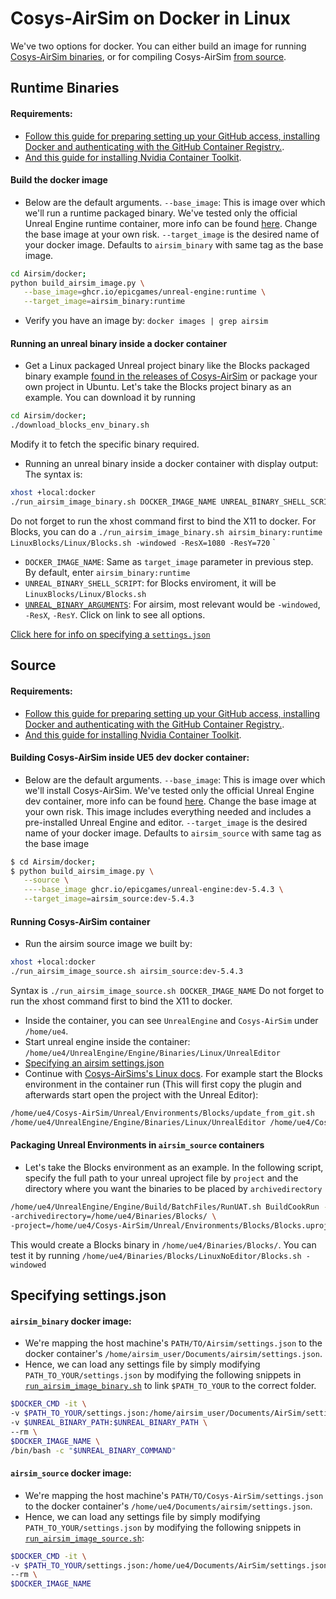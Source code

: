 # Cosys-AirSim on Docker in Linux
We've two options for docker. You can either build an image for running [Cosys-AirSim binaries](#runtime-binaries), or for compiling Cosys-AirSim [from source](#source).

## Runtime Binaries

#### Requirements:
 - [Follow this guide for preparing setting up your GitHub access, installing Docker and authenticating with the GitHub Container Registry.](https://dev.epicgames.com/documentation/en-us/unreal-engine/quick-start-guide-for-using-container-images-in-unreal-engine).
 - [And this guide for installing Nvidia Container Toolkit](https://docs.nvidia.com/datacenter/cloud-native/container-toolkit/latest/install-guide.html).
 
#### Build the docker image
- Below are the default arguments.
  `--base_image`: This is image over which we'll run a runtime packaged binary. We've tested only the official Unreal Engine runtime container, more info can be found [here](https://dev.epicgames.com/documentation/en-us/unreal-engine/overview-of-containers-in-unreal-engine). Change the base image at your own risk.
   `--target_image` is the desired name of your docker image.
   Defaults to `airsim_binary` with same tag as the base image.

```bash
cd Airsim/docker;
python build_airsim_image.py \
   --base_image=ghcr.io/epicgames/unreal-engine:runtime \
   --target_image=airsim_binary:runtime
```

- Verify you have an image by:
 `docker images | grep airsim`

#### Running an unreal binary inside a docker container
- Get a Linux packaged Unreal project binary like the Blocks packaged binary example [found in the releases of Cosys-AirSim](https://github.com/Cosys-Lab/Cosys-AirSim/releases) or package your own project in Ubuntu.
Let's take the Blocks project binary as an example.
You can download it by running

```bash
cd Airsim/docker;
./download_blocks_env_binary.sh
```

Modify it to fetch the specific binary required.

- Running an unreal binary inside a docker container with display output:
  The syntax is:

```bash
xhost +local:docker
./run_airsim_image_binary.sh DOCKER_IMAGE_NAME UNREAL_BINARY_SHELL_SCRIPT UNREAL_BINARY_ARGUMENTS
```

   Do not forget to run the xhost command first to bind the X11 to docker.
   For Blocks, you can do a `./run_airsim_image_binary.sh airsim_binary:runtime LinuxBlocks/Linux/Blocks.sh -windowed -ResX=1080 -ResY=720`
`

   * `DOCKER_IMAGE_NAME`: Same as `target_image` parameter in previous step. By default, enter `airsim_binary:runtime`
   * `UNREAL_BINARY_SHELL_SCRIPT`: for Blocks enviroment, it will be `LinuxBlocks/Linux/Blocks.sh`
   * [`UNREAL_BINARY_ARGUMENTS`](https://docs.unrealengine.com/en-us/Programming/Basics/CommandLineArguments):
      For airsim, most relevant would be `-windowed`, `-ResX`, `-ResY`. Click on link to see all options.

[Click here for info on specifying a `settings.json`](#specifying-settingsjson)

## Source
#### Requirements:
 - [Follow this guide for preparing setting up your GitHub access, installing Docker and authenticating with the GitHub Container Registry.](https://dev.epicgames.com/documentation/en-us/unreal-engine/quick-start-guide-for-using-container-images-in-unreal-engine).
 - [And this guide for installing Nvidia Container Toolkit](https://docs.nvidia.com/datacenter/cloud-native/container-toolkit/latest/install-guide.html).

#### Building Cosys-AirSim inside UE5 dev docker container:
- Below are the default arguments.
  `--base_image`: This is image over which we'll install Cosys-AirSim. We've tested only the official Unreal Engine dev container, more info can be found [here](https://dev.epicgames.com/documentation/en-us/unreal-engine/overview-of-containers-in-unreal-engine). Change the base image at your own risk. This image includes everything needed and includes a pre-installed Unreal Engine and editor. 
   `--target_image` is the desired name of your docker image.
   Defaults to `airsim_source` with same tag as the base image

```bash
$ cd Airsim/docker;
$ python build_airsim_image.py \
   --source \
   ----base_image ghcr.io/epicgames/unreal-engine:dev-5.4.3 \
   --target_image=airsim_source:dev-5.4.3
```

#### Running Cosys-AirSim container
* Run the airsim source image we built by:

```bash
xhost +local:docker
./run_airsim_image_source.sh airsim_source:dev-5.4.3 
```

   Syntax is `./run_airsim_image_source.sh DOCKER_IMAGE_NAME`
   Do not forget to run the xhost command first to bind the X11 to docker.

* Inside the container, you can see `UnrealEngine` and `Cosys-AirSim` under `/home/ue4`.
* Start unreal engine inside the container:
   `/home/ue4/UnrealEngine/Engine/Binaries/Linux/UnrealEditor`
* [Specifying an airsim settings.json](#specifying-settingsjson)
* Continue with [Cosys-AirSims's Linux docs](install_linux.md#build-unreal-environment).
  For example start the Blocks environment in the container run (This will first copy the plugin and afterwards start open the project with the Unreal Editor):
```bash
/home/ue4/Cosys-AirSim/Unreal/Environments/Blocks/update_from_git.sh
/home/ue4/UnrealEngine/Engine/Binaries/Linux/UnrealEditor /home/ue4/Cosys-AirSim/Unreal/Environments/Blocks/Blocks.uproject
```

#### Packaging Unreal Environments in `airsim_source` containers
* Let's take the Blocks environment as an example.
    In the following script, specify the full path to your unreal uproject file by `project` and the directory where you want the binaries to be placed by `archivedirectory`

```bash
/home/ue4/UnrealEngine/Engine/Build/BatchFiles/RunUAT.sh BuildCookRun -platform=Linux -clientconfig=Development -serverconfig=Development -noP4 -cook -allmaps -build -stage -prereqs -pak -archive \
-archivedirectory=/home/ue4/Binaries/Blocks/ \
-project=/home/ue4/Cosys-AirSim/Unreal/Environments/Blocks/Blocks.uproject
```

This would create a Blocks binary in `/home/ue4/Binaries/Blocks/`.
You can test it by running `/home/ue4/Binaries/Blocks/LinuxNoEditor/Blocks.sh -windowed`

## Specifying settings.json
#### `airsim_binary` docker image:
  - We're mapping the host machine's `PATH/TO/Airsim/settings.json` to the docker container's `/home/airsim_user/Documents/airsim/settings.json`.
  - Hence, we can load any settings file by simply modifying `PATH_TO_YOUR/settings.json` by modifying the following snippets in [`run_airsim_image_binary.sh`](https://github.com/Cosys-Lab/Cosys-AirSim/blob/main/docker/run_airsim_image_binary.sh) to link `$PATH_TO_YOUR` to the correct folder. 

```sh
$DOCKER_CMD -it \
-v $PATH_TO_YOUR/settings.json:/home/airsim_user/Documents/AirSim/settings.json \
-v $UNREAL_BINARY_PATH:$UNREAL_BINARY_PATH \
--rm \
$DOCKER_IMAGE_NAME \
/bin/bash -c "$UNREAL_BINARY_COMMAND"
```

####  `airsim_source` docker image:

  * We're mapping the host machine's `PATH/TO/Cosys-AirSim/settings.json` to the docker container's `/home/ue4/Documents/airsim/settings.json`.
  * Hence, we can load any settings file by simply modifying `PATH_TO_YOUR/settings.json` by modifying the following snippets in [`run_airsim_image_source.sh`](https://github.com/Cosys-Lab/Cosys-AirSim/blob/main/docker/run_airsim_image_source.sh):

```sh
$DOCKER_CMD -it \
-v $PATH_TO_YOUR/settings.json:/home/ue4/Documents/AirSim/settings.json \   
--rm \
$DOCKER_IMAGE_NAME
```
